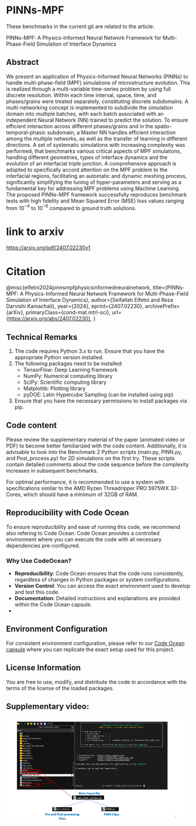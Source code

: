# PINNs-MPF
These benchmarks in the current git are related to the article: 

PINNs-MPF: A Physics-Informed Neural Network Framework for Multi-Phase-Field Simulation of Interface Dynamics

## Abstract
We present an application of Physics-Informed Neural Networks (PINNs) to handle multi-phase-field (MPF) simulations of microstructure evolution.
This is realized through a multi-variable time-series problem by using full discrete resolution. 
Within each time interval, space, time, and phases/grains were treated separately, constituting discrete subdomains. 
A multi-networking concept is implemented to subdivide the simulation domain into multiple batches, with each batch associated with an independent Neural Network (NN) trained to predict the solution. 
To ensure efficient interaction across different phases/grains and in the spatio-temporal-phasic subdomain, a Master NN handles efficient interaction among the multiple networks, as well as the transfer of learning in different directions. 
A set of systematic simulations with increasing complexity was performed, that benchmarks various critical aspects of MPF simulations, handling different geometries, types of interface dynamics and the evolution of an interfacial triple junction.
A comprehensive approach is adopted to specifically accord attention on the MPF problem to the interfacial regions, facilitating an automatic and dynamic meshing process, significantly simplifying the tuning of  hyper-parameters and serving as a fundamental key for addressing MPF problems using Machine Learning.
The proposed PINNs-MPF framework successfully reproduces benchmark tests with high fidelity and Mean Squared Error (MSE) loss values ranging from 10$^{-4}$ to 10$^{-6}$ compared to ground truth solutions. 



# link to arxiv 
https://arxiv.org/pdf/2407.02230v1

# Citation
@misc{elfetni2024pinnsmpfphysicsinformedneuralnetwork,
      title={PINNs-MPF: A Physics-Informed Neural Network Framework for Multi-Phase-Field Simulation of Interface Dynamics}, 
      author={Seifallah Elfetni and Reza Darvishi Kamachali},
      year={2024},
      eprint={2407.02230},
      archivePrefix={arXiv},
      primaryClass={cond-mat.mtrl-sci},
      url={https://arxiv.org/abs/2407.02230}, 
}

## Technical Remarks
 1. The code requires Python 3.x to run. Ensure that you have the appropriate Python version installed.
 2. The following packages need to be installed:
    - TensorFlow: Deep Learning framework
    - NumPy: Numerical computing library
    - SciPy: Scientific computing library
    - Matplotlib: Plotting library
    - pyDOE: Latin Hypercube Sampling (can be installed using pip)
 3. Ensure that you have the necessary permissions to install packages via pip.

## Code content
Please review the supplementary material of the paper (animated video or PDF) to become better familiarized with the code content. Additionally, it is advisable to look into the Benchmark 2 Python scripts (main.py, PINN.py, and Post_process.py) for 2D simulations on the first try. These scripts contain detailed comments about the code sequence before the complexity increases in subsequent benchmarks.

 For optimal performance, it is recommended to use a system with specifications similar to the AMD Ryzen Threadripper PRO 5975WX 32-Cores, which should have a minimum of 32GB of RAM.

## Reproducibility with Code Ocean
To ensure reproducibility and ease of running this code, we recommend also refering to Code Ocean.
Code Ocean provides a controlled environment where you can execute the code with all necessary dependencies pre-configured.

### Why Use CodeOcean?
- **Reproducibility**: Code Ocean ensures that the code runs consistently, regardless of changes in Python packages or system configurations.
- **Version Control**: You can access the exact environment used to develop and test this code.
- **Documentation**: Detailed instructions and explanations are provided within the Code Ocean capsule.
- 
## Environment Configuration
For consistent environment configuration, please refer to our [Code Ocean capsule](https://codeocean.com/capsule/9138079/tree/v1) where you can replicate the exact setup used for this project.

## License Information
 You are free to use, modify, and distribute the code in accordance with the terms of the license of the loaded packages.

## Supplementary video:
![](https://github.com/SFETNI/PINNs_MPF/blob/Main/Supplementary/Intro_Framework.gif)


